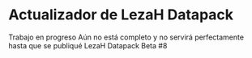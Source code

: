 # Actualizador de LezaH Datapack
 Trabajo en progreso
 Aún no está completo y no servirá perfectamente hasta que se publiqué LezaH Datapack Beta #8
